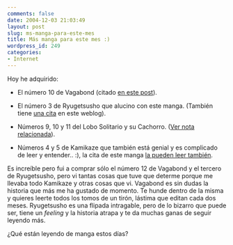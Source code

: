 ```yaml
---
comments: false
date: 2004-12-03 21:03:49
layout: post
slug: ms-manga-para-este-mes
title: Más manga para este mes :)
wordpress_id: 249
categories:
- Internet
---
```


Hoy he adquirido:







  * El número 10 de Vagabond (citado [en este post](../libros_comics_etc.php)).


  * El número 3 de Ryugetsusho que alucino con este manga. (También tiene [una cita](../ryugetsusho/) en este weblog).


  * Números 9, 10 y 11 del Lobo Solitario y su Cachorro.  ([Ver nota relacionada](../el-lobo-solitario-y-su-cachorro/)).


  * Números 4 y 5 de Kamikaze que también está genial y es complicado de leer y entender.. :), la cita de este manga [la pueden leer también](../kamikaze/).





Es increíble pero fui a comprar sólo el número 12 de Vagabond y el tercero de Ryugetsusho, pero vi tantas cosas que tuve que determe porque me llevaba todo Kamikaze y otras cosas que vi. Vagabond es sin dudas la historia que más me ha gustado de momento. Te hunde dentro de la misma y quieres leerte todos los tomos de un tirón, lástima que editan cada dos meses. Ryugetsusho es una flipada intragable, pero de lo bizarro que puede ser, tiene un _feeling_ y la historia atrapa y te da muchas ganas de seguir leyendo más.





¿Qué están leyendo de manga estos días?

